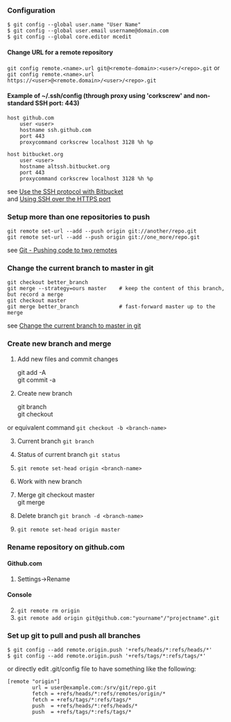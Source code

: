 ### Configuration
    $ git config --global user.name "User Name"  
    $ git config --global user.email username@domain.com  
    $ git config --global core.editor mcedit  

#### Change URL for a remote repository
`git config remote.<name>.url git@<remote-domain>:<user>/<repo>.git`
or
`git config remote.<name>.url https://<user>@<remote.domain>/<user>/<repo>.git`

#### Example of ~/.ssh/config (through proxy using 'corkscrew' and non-standard SSH port: 443)
    host github.com  
        user <user>  
        hostname ssh.github.com  
        port 443  
        proxycommand corkscrew localhost 3128 %h %p  
    
    host bitbucket.org  
        user <user>  
        hostname altssh.bitbucket.org  
        port 443  
        proxycommand corkscrew localhost 3128 %h %p  

see [Use the SSH protocol with Bitbucket](https://confluence.atlassian.com/display/BITBUCKET/Use+the+SSH+protocol+with+Bitbucket)  
and [Using SSH over the HTTPS port](https://help.github.com/articles/using-ssh-over-the-https-port)

### Setup more than one repositories to push

	git remote set-url --add --push origin git://another/repo.git  
	git remote set-url --add --push origin git://one_more/repo.git  

see [Git - Pushing code to two remotes](http://stackoverflow.com/questions/14290113/git-pushing-code-to-two-remotes)

### Change the current branch to master in git

	git checkout better_branch  
	git merge --strategy=ours master    # keep the content of this branch, but record a merge  
	git checkout master  
	git merge better_branch             # fast-forward master up to the merge  

see [Change the current branch to master in git](http://stackoverflow.com/questions/2763006/change-the-current-branch-to-master-in-git)

### Create new branch and merge

1. Add new files and commit changes

    git add -A  
    git commit -a  

2. Create new branch

    git branch <branch-name>  
    git checkout <branch-name>  

or equivalent command `git checkout -b <branch-name>`
   
3. Current branch `git branch`  

4. Status of current branch `git status`

5. `git remote set-head origin <branch-name>`

6. Work with new branch

7. Merge 
    git checkout master  
    git merge <branch-name>  

8. Delete branch `git branch -d <branch-name>`

9. `git remote set-head origin master`

### Rename repository on github.com

#### Github.com  
1. Settings->Rename

#### Console  
2. `git remote rm origin`  
3. `git remote add origin git@github.com:"yourname"/"projectname".git`  

### Set up git to pull and push all branches
    $ git config --add remote.origin.push '+refs/heads/*:refs/heads/*'
    $ git config --add remote.origin.push '+refs/tags/*:refs/tags/*'
    
or directly edit .git/config file to have something like the following:

    [remote "origin"]
            url = user@example.com:/srv/git/repo.git
            fetch = +refs/heads/*:refs/remotes/origin/*
            fetch = +refs/tags/*:refs/tags/*
            push  = +refs/heads/*:refs/heads/*
            push  = +refs/tags/*:refs/tags/*
